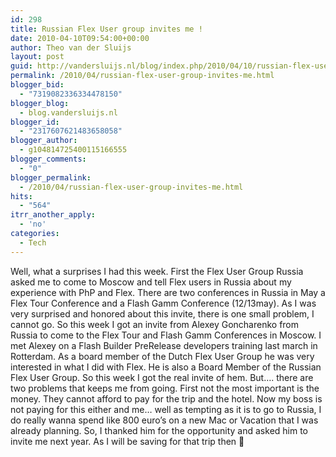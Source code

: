 ```yaml
---
id: 298
title: Russian Flex User group invites me !
date: 2010-04-10T09:54:00+00:00
author: Theo van der Sluijs
layout: post
guid: http://vandersluijs.nl/blog/index.php/2010/04/10/russian-flex-user-group-invites-me/
permalink: /2010/04/russian-flex-user-group-invites-me.html
blogger_bid:
  - "7319082336334478150"
blogger_blog:
  - blog.vandersluijs.nl
blogger_id:
  - "2317607621483658058"
blogger_author:
  - g104814725400115166555
blogger_comments:
  - "0"
blogger_permalink:
  - /2010/04/russian-flex-user-group-invites-me.html
hits:
  - "564"
itrr_another_apply:
  - 'no'
categories:
  - Tech
---
```

Well, what a surprises I had this week. First the Flex User Group Russia asked me to come to Moscow and tell Flex users in Russia about my experience with PhP and Flex. There are two conferences in Russia in May a Flex Tour Conference and a Flash Gamm Conference (12/13may). As I was very surprised and honored about this invite, there is one small problem, I cannot go. <a name="more"></a> So this week I got an invite from Alexey Goncharenko from Russia to come to the Flex Tour and Flash Gamm Conferences in Moscow. I met Alexey on a Flash Builder PreRelease developers training last march in Rotterdam. As a board member of the Dutch Flex User Group he was very interested in what I did with Flex. He is also a Board Member of the Russian Flex User Group. So this week I got the real invite of hem. But…. there are two problems that keeps me from going. First not the most important is the money. They cannot afford to pay for the trip and the hotel. Now my boss is not paying for this either and me… well as tempting as it is to go to Russia, I do really wanna spend like 800 euro’s on a new Mac or Vacation that I was already planning. So, I thanked him for the opportunity and asked him to invite me next year. As I will be saving for that trip then 🙂